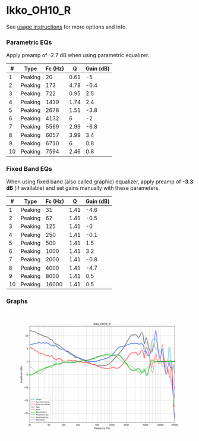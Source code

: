 # Ikko_OH10_R
See [usage instructions](https://github.com/jaakkopasanen/AutoEq#usage) for more options and info.

### Parametric EQs
Apply preamp of -2.7 dB when using parametric equalizer.

|   # | Type    |   Fc (Hz) |    Q |   Gain (dB) |
|-----|---------|-----------|------|-------------|
|   1 | Peaking |        20 | 0.61 |        -5   |
|   2 | Peaking |       173 | 4.78 |        -0.4 |
|   3 | Peaking |       722 | 0.95 |         2.5 |
|   4 | Peaking |      1419 | 1.74 |         2.4 |
|   5 | Peaking |      2678 | 1.51 |        -3.8 |
|   6 | Peaking |      4132 | 6    |        -2   |
|   7 | Peaking |      5569 | 2.99 |        -6.8 |
|   8 | Peaking |      6057 | 3.99 |         3.4 |
|   9 | Peaking |      6710 | 6    |         0.8 |
|  10 | Peaking |      7594 | 2.46 |         0.8 |

### Fixed Band EQs
When using fixed band (also called graphic) equalizer, apply preamp of **-3.3 dB** (if available) and set gains manually with these parameters.

|   # | Type    |   Fc (Hz) |    Q |   Gain (dB) |
|-----|---------|-----------|------|-------------|
|   1 | Peaking |        31 | 1.41 |        -4.6 |
|   2 | Peaking |        62 | 1.41 |        -0.5 |
|   3 | Peaking |       125 | 1.41 |        -0   |
|   4 | Peaking |       250 | 1.41 |        -0.1 |
|   5 | Peaking |       500 | 1.41 |         1.5 |
|   6 | Peaking |      1000 | 1.41 |         3.2 |
|   7 | Peaking |      2000 | 1.41 |        -0.8 |
|   8 | Peaking |      4000 | 1.41 |        -4.7 |
|   9 | Peaking |      8000 | 1.41 |         0.5 |
|  10 | Peaking |     16000 | 1.41 |         0.5 |

### Graphs
![](./Ikko_OH10_R.png)
